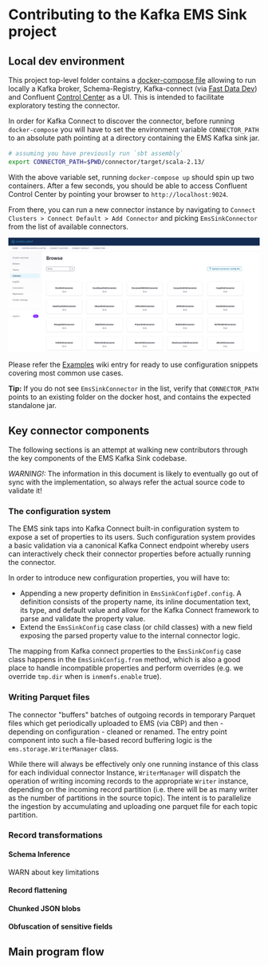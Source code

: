 
# Contributing to the Kafka EMS Sink project

## Local dev environment

This project top-level folder contains a [docker-compose file](docker-compose.yml) allowing to run locally a Kafka broker,
Schema-Registry, Kafka-connect (via [Fast Data Dev](https://github.com/lensesio/fast-data-dev)) and Confluent [Control Center](https://docs.confluent.io/platform/current/control-center/index.html) as a UI. 
This is intended to facilitate exploratory testing the connector.

In order for Kafka Connect to discover the connector, before running `docker-compose` you will have to set the environment variable
`CONNECTOR_PATH` to an absolute path pointing at a directory containing the EMS Kafka sink jar.

```bash
# assuming you have previously run `sbt assembly`
export CONNECTOR_PATH=$PWD/connector/target/scala-2.13/
```

With the above variable set, running `docker-compose up` should spin up two containers. After a few seconds, you should be
able to access Confluent Control Center by pointing your browser to `http://localhost:9024`.

From there, you can run a new connector instance by navigating to `Connect Clusters > Connect Default > Add Connector` and picking `EmsSinkConnector` from the list of available connectors.

![Control Center](images/control-center.png)

Please refer the [Examples](https://github.com/celonis/kafka-ems-connector/wiki/Examples) wiki entry for ready to use configuration snippets covering most common use cases.

**Tip:** If you do not see `EmsSinkConnector` in the list, verify that `CONNECTOR_PATH` points to an existing folder on the docker host, 
and contains the expected standalone jar.

## Key connector components

The following sections is an attempt at walking new contributors through the key components of the EMS Kafka Sink
codebase.

_WARNING!:_ The information in this document is likely to eventually go out of sync with the implementation, so always refer the actual source code to validate it!

### The configuration system

The EMS sink taps into Kafka Connect built-in configuration system to expose a set of properties
to its users. Such configuration system provides a basic validation via a canonical
Kafka Connect endpoint whereby users can interactively check their connector properties 
before actually running the connector.

In order to introduce new configuration properties, you will have to:

- Appending a new property definition in `EmsSinkConfigDef.config`. A definition consists of the property name, its inline documentation text, its type, and default value and allow for the Kafka Connect framework to parse and validate the property value.
- Extend the `EmsSinkConfig` case class (or child classes) with a new field exposing the parsed property value to the internal connector logic.

The mapping from Kafka connect properties to the `EmsSinkConfig` case class happens in the `EmsSinkConfig.from` method,
which is also a good place to handle incompatible properties and perform overrides (e.g. we override `tmp.dir` when is `inmemfs.enable` true).

### Writing Parquet files

The connector "buffers" batches of outgoing records in temporary Parquet files which get periodically uploaded to
EMS (via CBP) and then - depending on configuration - cleaned or renamed. The entry point component into such a file-based record buffering logic is the `ems.storage.WriterManager` class.

While there will always be effectively only one running instance of this class for each individual connector Instance, `WriterManager` will dispatch the operation of writing incoming
records to the appropriate `Writer` instance, depending on the incoming record partition (i.e. there will be as many writer as the number of partitions in the source topic).
The intent is to parallelize the ingestion by accumulating and uploading one parquet file for each topic partition.

### Record transformations

#### Schema Inference

WARN about key limitations

#### Record flattening

#### Chunked JSON blobs

#### Obfuscation of sensitive fields


## Main program flow
